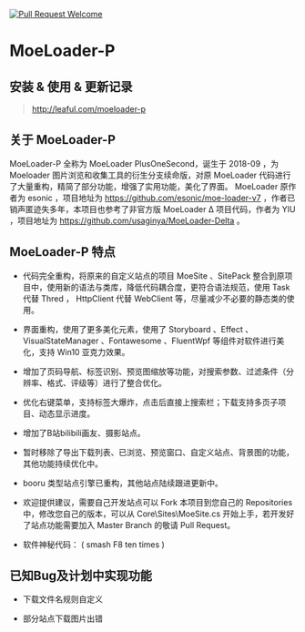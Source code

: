 [![Pull Request Welcome](https://img.shields.io/badge/Pull%20request-welcome-brightgreen.svg)](#)

# MoeLoader-P


## 安装 & 使用 & 更新记录

> http://leaful.com/moeloader-p

## 关于 MoeLoader-P 

MoeLoader-P 全称为 MoeLoader PlusOneSecond，诞生于 2018-09 ，为 Moeloader 图片浏览和收集工具的衍生分支续命版，对原 MoeLoader 代码进行了大量重构，精简了部分功能，增强了实用功能，美化了界面。 MoeLoader 原作者为 esonic ，项目地址为 https://github.com/esonic/moe-loader-v7 ，作者已销声匿迹失多年，本项目也参考了非官方版 MoeLoader Δ 项目代码，作者为 YIU ，项目地址为 https://github.com/usaginya/MoeLoader-Delta 。

## MoeLoader-P 特点

- 代码完全重构，将原来的自定义站点的项目 MoeSite 、SitePack 整合到原项目中，使用新的语法与类库，降低代码耦合度，更符合语法规范，使用 Task 代替 Thred ， HttpClient 代替 WebClient 等，尽量减少不必要的静态类的使用。

- 界面重构，使用了更多美化元素，使用了 Storyboard 、Effect 、VisualStateManager 、Fontawesome 、FluentWpf 等组件对软件进行美化，支持 Win10 亚克力效果。

- 增加了页码导航、标签识别、预览图缩放等功能，对搜索参数、过滤条件（分辨率、格式、评级等）进行了整合优化。

- 优化右键菜单，支持标签大爆炸，点击后直接上搜索栏；下载支持多页子项目、动态显示进度。

- 增加了B站bilibili画友、摄影站点。

- 暂时移除了导出下载列表、已浏览、预览窗口、自定义站点、背景图的功能，其他功能持续优化中。

- booru 类型站点引擎已重构，其他站点陆续跟进更新中。

- 欢迎提供建议，需要自己开发站点可以 Fork 本项目到您自己的 Repositories 中，修改您自己的版本，可以从 Core\Sites\MoeSite.cs 开始上手，若开发好了站点功能需要加入 Master Branch 的敬请 Pull Request。

- 软件神秘代码： ( smash F8 ten times )
 
## 已知Bug及计划中实现功能

- 下载文件名规则自定义

- 部分站点下载图片出错